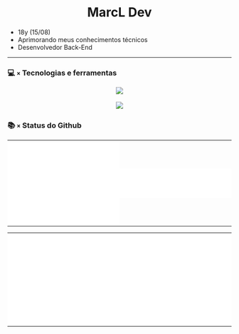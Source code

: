 <h1 align="center">MarcL Dev</h1>

- 18y (15/08)
- Aprimorando meus conhecimentos técnicos
- Desenvolvedor Back-End
<hr/>

### 💻 `×` Tecnologias e ferramentas

  <p align="center">
    <a href="https://skillicons.dev">
      <img src='https://skillicons.dev/icons?i=react,angular,arduino,c,cs,cpp,css,deno,dotnet,electron,express,flutter,html,js,mongodb,mysql,nodejs,php,py,ts,bootstrap,java' />
    </a>
  </p>
  <p align="center">
    <a href="https://skillicons.dev">
      <img src='https://skillicons.dev/icons?i=ae,androidstudio,au,blender,codepen,discord,eclipse,figma,firebase,gcp,github,gitlab,ai,linkedin,ps,pr,stackoverflow,twitter,unity,unreal,visualstudio,vscode,wordpress' />
    </a>
  </p>

### 📚 `×` Status do Github

<table>
  <tr>
      <td style="padding: 0; width=50%">
        <img align="center" src="/github-metrics.svg" alt="Metrics" width=100%>
    </td>
    <td style="padding: 0; width=50%">
        <img align="center" src="/metrics.plugin.languages.details.svg" alt="Metrics">
    </td>
  </tr>
</table>
<table>
  <tr>
    <td style="padding: 0; width=100%">
        <img align="center" src="/metrics.plugin.isocalendar.fullyear.svg" alt="Metrics">
    </td>
   </tr>
</table>
